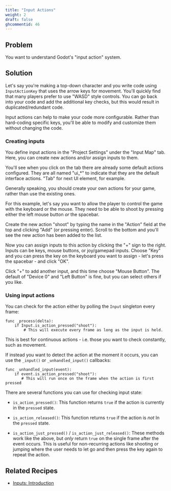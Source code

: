 ```yaml
---
title: "Input Actions"
weight: 2
draft: false
ghcommentid: 46
---
```


## Problem

You want to understand Godot's "input action" system.

## Solution

Let's say you're making a top-down character and you write code using `InputActionKey` that uses the arrow keys for movement. You'll quickly find that many players prefer to use "WASD" style controls. You can go back into your code and add the additional key checks, but this would result in duplicated/redundant code.

Input actions can help to make your code more configurable. Rather than hard-coding specific keys, you'll be able to modify and customize them without changing the code.

### Creating inputs

You define input actions in the "Project Settings" under the "Input Map" tab. Here, you can create new actions and/or assign inputs to them.

You'll see when you click on the tab there are already some default actions configured. They are all named "ui_*" to indicate that they are the default interface actions. "Tab" for next UI element, for example.

Generally speaking, you should create your own actions for your game, rather than use the existing ones.

For this example, let's say you want to allow the player to control the game with the keyboard or the mouse. They need to be able to shoot by pressing either the left mouse button *or* the spacebar.

Create the new action "shoot" by typing the name in the "Action" field at the top and clicking "Add" (or pressing enter). Scroll to the bottom and you'll see the new action has been added to the list.

Now you can assign inputs to this action by clicking the "+" sign to the right. Inputs can be keys, mouse buttons, or joy/gamepad inputs. Choose "Key" and you can press the key on the keyboard you want to assign - let's press the spacebar - and click "OK".

Click "+" to add another input, and this time choose "Mouse Button". The default of "Device 0" and "Left Button" is fine, but you can select others if you like.

### Using input actions

You can check for the action either by polling the `Input` singleton every frame:

```gdscript
func _process(delta):
    if Input.is_action_pressed("shoot"):
        # This will execute every frame as long as the input is held.
```

This is best for continuous actions - i.e. those you want to check constantly, such as movement.

If instead you want to detect the action at the moment it occurs, you can use the `_input()` or `_unhandled_input()` callbacks:

```gdscript
func _unhandled_input(event):
    if event.is_action_pressed("shoot"):
       # This will run once on the frame when the action is first pressed
```

There are several functions you can use for checking input state:

- `is_action_pressed()`: This function returns `true` if the action is currently in the `pressed` state.

- `is_action_released()`: This function returns `true` if the action is *not* In the `pressed` state.

- `is_action_just_pressed()` / `is_action_just_released()`: These methods work like the above, but *only* return `true` on the single frame after the event occurs. This is useful for non-recurring actions like shooting or jumping where the user needs to let go and then press the key again to repeat the action.

## Related Recipes

- [Inputs: Introduction](/godot_recipes/input/input_intro/)